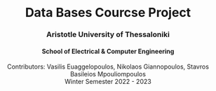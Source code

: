 
<div id="top"></div>

<br />
<div align="center">
  <h1 align="center">Data Bases Courcse Project</h1>
  <h3 align="center">Aristotle University of Thessaloniki</h3>
  <h4 align="center">School of Electrical & Computer Engineering</h4>
  <p align="center">
    Contributors:  Vasilis Euaggelopoulos, Nikolaos Giannopoulos, Stavros Basileios Mpouliompoulos
    <br />
    Winter Semester 2022 - 2023
    <br />
    <br />
  </p>
</div>
<br />
